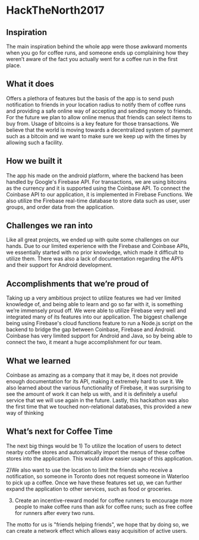 # HackTheNorth2017

## Inspiration
The main inspiration behind the whole app were those awkward moments when you go for coffee runs, and someone ends up complaining how they weren’t aware of the fact you actually went for a coffee run in the first place.

## What it does
Offers a plethora of features but the basis of the app is to send push notification to friends in your location radius to notify them of coffee runs and providing a safe online way of accepting and sending money to friends. For the future we plan to allow online menus that friends can select items to buy from. Usage of bitcoins is a key feature for those transactions. We believe that the world is moving towards a decentralized system of payment such as a bitcoin and we want to make sure we keep up with the times by allowing such a facility.

## How we built it
The app his made on the android platform, where the backend has been handled by Google's Firebase API. For transactions, we are using bitcoins as the currency and it is supported using the Coinbase API. To connect the Coinbase API to our application, it is implemented in Firebase Functions. We also utilize the Firebase real-time database to store data such as user, user groups, and order data from the application.

## Challenges we ran into
Like all great projects, we ended up with quite some challenges on our hands. Due to our limited experience with the Firebase and Coinbase APIs, we essentially started with no prior knowledge, which made it difficult to utilize them. There was also a lack of documentation regarding the API’s and their support for Android development.

## Accomplishments that we’re proud of
Taking up a very ambitious project to utilize features we had ver limited knowledge of, and being able to learn and go so far with it, is something we’re immensely proud off. We were able to utilize Firebase very well and integrated many of its features into our application. The biggest challenge being using Firebase's cloud functions feature to run a Node.js script on the backend to bridge the gap between Coinbase, Firebase and Android. Coinbase has very limited support for Android and Java, so by being able to connect the two, it meant a huge accomplishment for our team.

## What we learned
Coinbase as amazing as a company that it may be, it does not provide enough documentation for its API, making it extremely hard to use it. We also learned about the various functionality of Firebase, it was surprising to see the amount of work it can help us with, and it is definitely a useful service that we will use again in the future. Lastly, this hackathon was also the first time that we touched non-relational databases, this provided a new way of thinking

## What’s next for Coffee Time
The next big things would be 1) To utilize the location of users to detect nearby coffee stores and automatically import the menus of these coffee stores into the application. This would allow easier usage of this application.

2)We also want to use the location to limit the friends who receive a notification, so someone in Toronto does not request someone in Waterloo to pick up a coffee. Once we have these features set up, we can further expand the application to other services, such as food or groceries.

3) Create an incentive-reward model for coffee runners to encourage more people to make coffee runs than ask for coffee runs; such as free coffee for runners after every two runs.

The motto for us is "friends helping friends", we hope that by doing so, we can create a network effect which allows easy acquisition of active users.
